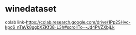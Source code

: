 # winedataset
colab link-https://colab.research.google.com/drive/1Pp2SHvc-kpc6_nTaVk8ggbXZKf38-L3h#scrollTo=-Jd4PVZXbjLk


